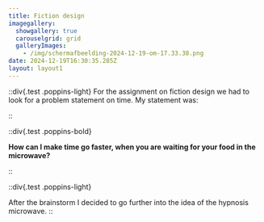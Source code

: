 ```yaml
---
title: Fiction design
imagegallery:
  showgallery: true
  carouselgrid: grid
  galleryImages:
    - /img/scherm­afbeelding-2024-12-19-om-17.33.38.png
date: 2024-12-19T16:30:35.285Z
layout: layout1
---
```

::div{.test .poppins-light}
For the assignment on fiction design we had to look for a problem statement on time. My statement was: 

::

::div{.test .poppins-bold}

**How can I make time go faster, when you are waiting for your food in the microwave?** 

::

::div{.test .poppins-light}

After the brainstorm I decided to go further into the idea of ​​the hypnosis microwave.
::